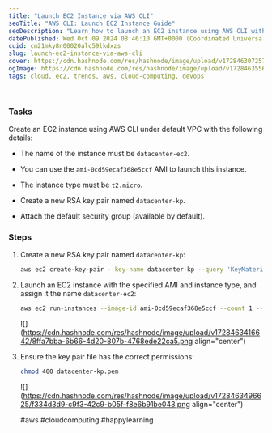 ```yaml
---
title: "Launch EC2 Instance via AWS CLI"
seoTitle: "AWS CLI: Launch EC2 Instance Guide"
seoDescription: "Learn how to launch an EC2 instance using AWS CLI with a specific AMI, instance type, and a new RSA key pair"
datePublished: Wed Oct 09 2024 08:46:10 GMT+0000 (Coordinated Universal Time)
cuid: cm21mky8n00020alc59lkdxzs
slug: launch-ec2-instance-via-aws-cli
cover: https://cdn.hashnode.com/res/hashnode/image/upload/v1728463072573/e63b0b6a-067a-432e-84ac-d054952b3e2c.png
ogImage: https://cdn.hashnode.com/res/hashnode/image/upload/v1728463556604/1a749e60-601c-4810-9f2e-76902d9ec16c.png
tags: cloud, ec2, trends, aws, cloud-computing, devops

---
```


### Tasks

Create an EC2 instance using AWS CLI under default VPC with the following details:

* The name of the instance must be `datacenter-ec2`.
    
* You can use the `ami-0cd59ecaf368e5ccf` AMI to launch this instance.
    
* The instance type must be `t2.micro`.
    
* Create a new RSA key pair named `datacenter-kp`.
    
* Attach the default security group (available by default).
    

### Steps

1. Create a new RSA key pair named `datacenter-kp`:
    
    ```bash
    aws ec2 create-key-pair --key-name datacenter-kp --query 'KeyMaterial' --output text > datacenter-kp.pem
    ```
    
2. Launch an EC2 instance with the specified AMI and instance type, and assign it the name `datacenter-ec2`:
    
    ```bash
    aws ec2 run-instances --image-id ami-0cd59ecaf368e5ccf --count 1 --instance-type t2.micro --key-name datacenter-kp --security-groups default --tag-specifications 'ResourceType=instance,Tags=[{Key=Name,Value=datacenter-ec2}]'
    ```
    
    ![](https://cdn.hashnode.com/res/hashnode/image/upload/v1728463416642/8ffa7bba-6b66-4d20-807b-4768ede22ca5.png align="center")
    
3. Ensure the key pair file has the correct permissions:
    
    ```bash
    chmod 400 datacenter-kp.pem
    ```
    
    ![](https://cdn.hashnode.com/res/hashnode/image/upload/v1728463496625/f334d3d9-c9f3-42c9-b05f-f8e6b91be043.png align="center")
    
    #aws #cloudcomputing #happylearning